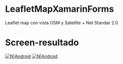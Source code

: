 # LeafletMapXamarinForms
Leaflet map con vista OSM y Satellite + Net Standar 2.0

# Screen-resultado
[![N|Android](https://github.com/osekom/LeafletMapXamarinForms/blob/master/screen/LeafletMap.UWP.OSM.png)](https://github.com/osekom/LeafletMapXamarinForms/blob/master/screen/LeafletMap.UWP.OSM.png)
[![N|Android](https://github.com/osekom/LeafletMapXamarinForms/blob/master/screen/LeafletMap.UWP.SAT.png)](https://github.com/osekom/LeafletMapXamarinForms/blob/master/screen/LeafletMap.UWP.SAT.png)
